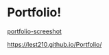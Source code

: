 # Portfolio!


[portfolio-screeshot](https://user-images.githubusercontent.com/22183373/133946081-677b6381-239f-4c6b-b8d5-ad0bfc9255ec.jpg)


https://lest210.github.io/Portfolio/
